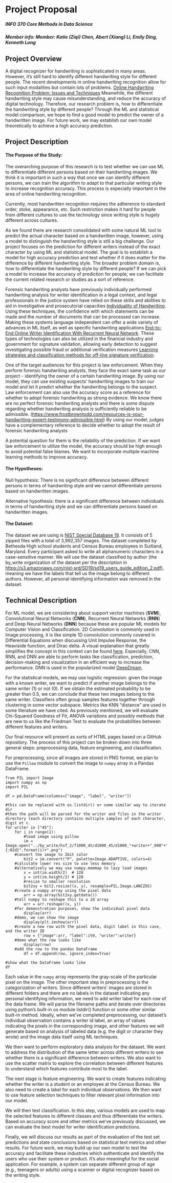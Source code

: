 # Project Proposal

##### INFO 370 Core Methods in Data Science

##### Member info: Member: Katie (Ziqi) Chen, Abert (Xiang) Li, Emily Ding, Kenneth Long

## Project Overview

A digital recognizer for handwriting is sophisticated in many areas. However, it’s still hard to identify different handwriting style for different people. The recent developments in online handwriting recognition allow for such input modalities but contain lots of problems. [Online Handwriting Recognition Problem: Issues and Techniques](https://pdfs.semanticscholar.org/f957/3acd8405b5c594314491dedfbeb3bf40750f.pdf) Meanwhile, the different handwriting style may cause misunderstanding, and reduce the accuracy of digital technology. Therefore, our research problem is, how to differentiate the handwriting style by different people? Through the ML and statistical model comparison, we hope to find a good model to predict the owner of a handwritten image. For future work, we may establish our own model theoretically to achieve a high accuracy prediction.

## Project Description

#### The Purpose of the Study:

The overarching purpose of this research is to test whether we can use ML to differentiate different persons based on their handwriting images. We think it is important in such a way that once we can identify different persons, we can train the algorithm to adapt to that particular writing style to increase recognition accuracy. This process is especially important in the area of online handwriting recognition. 

Currently, most handwritten recognition requires the adherence to standard order, stoke, appearance, etc. Such restriction makes it hard for people from different cultures to use the technology since writing style is hugely different across cultures. 

As we found there are research consolidated with some natural ML tool to predict the actual character based on a handwritten image, however, using a model to distinguish the handwriting style is still a big challenge. Our project focuses on the prediction for different writers instead of the exact character by using ML and statistical model. The goal is to establish a model for high accuracy prediction and test whether if it does matter for the difference by different handwriting style. The broader problem domain is, how to differentiate the handwriting style by different people? If we can pick a model to increase the accuracy of prediction for people, we can facilitate the current related research or studies as a sort of reference.

Forensic handwriting analysts have previously individually performed handwriting analysis for writer identification in a legal context, and legal professionals in the justice system have relied on these skills and abilities to aid in investigative and prosecutorial capacities [Individuality of Handwriting](https://citeseerx.ist.psu.edu/viewdoc/download?doi=10.1.1.121.3775&rep=rep1&type=pdf). Using these techniques, the confidence with which statements can be made and the number of documents that can be processed can increase. Making these systems language independent can offer a wide variety of advances in ML itself, as well as specific handwriting applications [End-to-End Online Writer Identification With Recurrent Neural Network](https://ieeexplore.ieee.org/abstract/document/7801018). These types of technologies can also be utilized in the financial industry and government for signature validation, allowing early detection to suggest investigating possible fraud or additional verification measures [Learning strategies and classification methods for off-line signature verification](https://ieeexplore.ieee.org/abstract/document/1363904).

One of the target audiences for this project is law enforcement. When they perform forensic handwriting analysts, they face the exact same task as our project - identifying the owner of a certain handwriting image. By using our model, they can use existing suspects’ handwriting images to train our model and let it predict whether the handwriting belongs to the suspect. Law enforcement can also use the accuracy score as a reference for whether to adopt forensic handwriting as strong evidence. We know there are no perfect forensic handwriting analysts and there is some dispute regarding whether handwriting analysis is sufficiently reliable to be admissible. (https://www.frostbrowntodd.com/resources-is-your-handwriting-expert-testimony-admissible.html) By using our model, judges have a complementary reference to decide whether to adopt the result of forensic handwriting analysts

A potential question for them is the reliability of the prediction. If we want law enforcement to utilize the model, the accuracy should be high enough to avoid potential false blames. We want to incorporate multiple machine learning methods to improve accuracy. 


#### The Hypotheses:

Null hypothesis: There is no significant difference between different persons in terms of handwriting style and we cannot differentiate persons based on handwritten images.

Alternative hypothesis: there is a significant difference between individuals in terms of handwriting style and we can differentiate persons based on handwritten images.

#### The Dataset:

The dataset we are using is [NIST Special Database 19](https://www.nist.gov/srd/nist-special-database-19). It consists of 5 zipped files with a total of 3,992,357 images. The dataset completed by Bethesda High school students and Census Bureau employees in Suitland, Maryland. Every participant asked to write all alphanumeric characters in a case-sensitive manner. We will use the dataset classified by author (the by_write organization of the dataset per the description in https://s3.amazonaws.com/nist-srd/SD19/sd19_users_guide_edition_2.pdf), meaning we have the labels that tell us the image belong to different authors. However, all personal identifying information was removed in the dataset. 

## Technical Description


For ML model, we are considering about support vector machines (**SVM**), Convolutional Neural Networks (**CNN**), Recurrent Neural Networks (**RNN**) and Deep Neural Networks (**DNN**) because these are popular ML models for Computer Vision and Classification. 2D Convolution is commonly used in Image processing, it is like simple 1D convolution commonly covered in Differential Equations when discussing Unit Impulse Response, the Heaviside function, and Dirac delta. A visual explanation that greatly simplifies the concept in this context can be found [here](http://setosa.io/ev/image-kernels/).  Especially, CNN, RNN, and DNN are able to perform tasks like classification, prediction, decision-making and visualization in an efficient way to increase the performance. DNN is used in the popularized model [DeepDream](https://ai.googleblog.com/2015/07/deepdream-code-example-for-visualizing.html).

For the statistical models, we may use logistic regression: given the image with a known writer, we want to predict if another image belongs to the same writer (1) or not (0). If we obtain the estimated probability to be greater than 0.5, we can conclude that these two images belong to the same writer. Classifiers often group samples features together through clustering in some vector subspace. Metrics like KNN “distance” are used in some literature we have cited. As previously mentioned, we will evaluate Chi-Squared Goodness of Fit, ANOVA variations and possibly methods that are new to us like the Friedman Test to evaluate the probabilities between different features and writers.

Our final resource will present as sorts of HTML pages based on a GitHub repository. The process of this project can be broken down into three general steps: preprocessing data, feature engineering, and classification. 

For preprocessing, since all images are stored in PNG format, we plan to use the `Pillow` module to convert the image to `numpy` array in a Pandas DataFrame.


```#example loading .png files into Pandas DataFrames
from PIL import Image
import numpy as np
import PIL

df = pd.DataFrame(columns=["image", "label", "writer"])

#this can be replaced with os.listdir() or some similar way to iterate dir
#then the path will be parsed for the writer and files in the writer directory (each directory contains multiple samples of each character, digit et c.
for writer in ["45"]:
    for i in range(1):
        #load image using pillow
        im = Image.open("../by_write/hsf_2/f1000_45/d1000_45/d1000_"+writer+"_000"+"{:02d}".format(i)+".png")
	#convert the image to 2bit color
        bit2 = im.convert("P", palette=Image.ADAPTIVE, colors=4)
	#calculate lower res size to use less memory
	#alternatively we may use numpy.memmap to lazy load images
        x = int(im.width/2)  # 128
        y = int(im.height/2) # 128
        #resize to smaller resolution
        bit2xy = bit2.resize((x, y), resample=PIL.Image.LANCZOS)
	#create a numpy array using the pixel data
        arr = np.array(bit2xy.getdata())
	#tell numpy to reshape this to a 2d array
        arr = arr.reshape((x, y))
	#for demonstration purposes, show the individual pixel data
        display(arr)
	#demo, we can show the image
        display(plt.imshow(arr))
	#create a new row with the pixel data, digit label in this case, and the writer ID
        row = {"image":arr, "label":i%9, "writer":writer}
	#demo what the row looks like
        display(row)
	#add the row to the pandas DataFrame
        df = df.append(row, ignore_index=True)

#show what the DataFrame looks like
df
```

Each value in the `numpy` array represents the gray-scale of the particular pixel on the image. The other important step in preprocessing is the categorization of writers. Since different writers’ images are stored in different folders and there are no labels in the dataset indicating any personal identifying information, we need to add writer label for each row of the data frame. We will parse the filename paths and iterate over directories using python’s built-in os module listdir() function or some other similar built-in method. Ideally, when we’ve completed preprocessing, our dataset’s individual observation contains a writer id label, an array of values indicating the pixels in the corresponding image, and other features we will generate based on analysis of labeled data (e.g. the digit or character they wrote) and the image data itself using ML techniques. 

We then want to perform exploratory data analysis for the dataset. We want to address the distribution of the same letter across different writers to see whether there is a significant difference between writers. We also want to use the scatter matrix to explore the correlation between different features to understand which features contribute most to the label.

The next stage is feature engineering. We want to create features indicating whether the writer is a student or an employee at the Census Bureau. We also need to create a label for each individual observations. We then want to use feature selection techniques to filter relevant pixel information into our model. 

We will then test classification. In this step, various models are used to map the selected features to different classes and thus differentiate the writers. Based on accuracy score and other metrics we’ve previously discussed, we can evaluate the best model for writer identification predictions.

Finally, we will discuss our results as part of the evaluation of the test set predictions and state conclusions based on statistical test metrics and other results. For future work, we may build up our own model to test the accuracy and facilitate these industries which authenticate and identify the users who use their system or product. It’s also meaningful for the social application. For example, a system can separate different group of age (e.g., teenagers or adults) using a scanner or digital recognizer based on the writing style.






